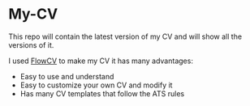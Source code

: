 # My-CV
This repo will contain the latest version of my CV and will show all the versions of it.

I used [FlowCV](https://app.flowcv.com/dashboard) to make my CV it has many advantages:
- Easy to use and understand
- Easy to customize your own CV and modify it
- Has many CV templates that follow the ATS rules
